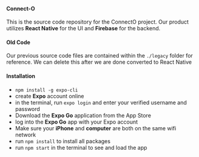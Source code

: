 #### Connect-O 
This is the source code repository for the ConnectO project. Our product utilizes **React Native** for the UI and **Firebase** for the backend.

#### Old Code
Our previous source code files are contained within the `./legacy` folder for reference. We can delete this after we are done converted to React Native

#### Installation
* `npm install -g expo-cli`
* create **Expo** account online
* in the terminal, run  `expo login` and enter your verified username and password
* Download the **Expo Go** application from the App Store
* log into the **Expo Go** app with your Expo account
* Make sure your **iPhone** and **computer** are both on the same wifi network 
* run `npm install` to install all packages
* run `npm start` in the terminal to see and load the app